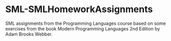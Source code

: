 # SML-SMLHomeworkAssignments
SML assignments from the Programming Languages course based on some exercises from the book Modern Programming Languages 2nd Edition by Adam Brooks Webber.
